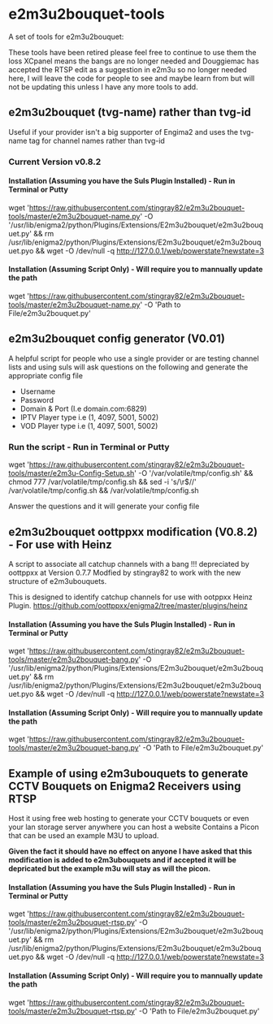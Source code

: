 # e2m3u2bouquet-tools
A set of tools for e2m3u2bouquet:

These tools have been retired please feel free to continue to use them the loss XCpanel means the bangs are no longer needed and Douggiemac has accepted the RTSP edit as a suggestion in e2m3u so no longer needed here, I will leave the code for people to see and maybe learn from but will not be updating this unless I have any more tools to add.

## e2m3u2bouquet (tvg-name) rather than tvg-id
Useful if your provider isn't a big supporter of Engima2 and uses the tvg-name tag for channel names rather than tvg-id

### Current Version v0.8.2

#### Installation (Assuming you have the Suls Plugin Installed) - Run in Terminal or Putty
wget 'https://raw.githubusercontent.com/stingray82/e2m3u2bouquet-tools/master/e2m3u2bouquet-name.py' -O '/usr/lib/enigma2/python/Plugins/Extensions/E2m3u2bouquet/e2m3u2bouquet.py' && rm /usr/lib/enigma2/python/Plugins/Extensions/E2m3u2bouquet/e2m3u2bouquet.pyo && wget -O /dev/null -q http://127.0.0.1/web/powerstate?newstate=3

#### Installation (Assuming Script Only) - Will require you to mannually update the path
wget 'https://raw.githubusercontent.com/stingray82/e2m3u2bouquet-tools/master/e2m3u2bouquet-name.py' -O 'Path to File/e2m3u2bouquet.py'

## e2m3u2bouquet config generator (V0.01)
A helpful script for people who use a single provider or are testing channel lists and using suls will ask questions on the following and generate the appropriate config file

* Username
* Password
* Domain & Port (I.e domain.com:6829)
* IPTV Player type i.e (1, 4097, 5001, 5002)
* VOD Player type i.e (1, 4097, 5001, 5002)

### Run the script - Run in Terminal or Putty
wget 'https://raw.githubusercontent.com/stingray82/e2m3u2bouquet-tools/master/e2m3u-Config-Setup.sh' -O '/var/volatile/tmp/config.sh' && chmod 777 /var/volatile/tmp/config.sh && sed -i 's/\r$//' /var/volatile/tmp/config.sh && /var/volatile/tmp/config.sh

Answer the questions and it will generate your config file

## e2m3u2bouquet oottppxx modification (V0.8.2) - For use with Heinz
A script to associate all catchup channels with a bang !!! depreciated by oottppxx at Version 0.7.7 Modfied by stingray82 to work with the new structure of e2m3ubouquets.

This is designed to identify catchup channels for use with ootppxx Heinz Plugin. https://github.com/oottppxx/enigma2/tree/master/plugins/heinz

#### Installation (Assuming you have the Suls Plugin Installed) - Run in Terminal or Putty
wget 'https://raw.githubusercontent.com/stingray82/e2m3u2bouquet-tools/master/e2m3u2bouquet-bang.py' -O '/usr/lib/enigma2/python/Plugins/Extensions/E2m3u2bouquet/e2m3u2bouquet.py' && rm /usr/lib/enigma2/python/Plugins/Extensions/E2m3u2bouquet/e2m3u2bouquet.pyo && wget -O /dev/null -q http://127.0.0.1/web/powerstate?newstate=3

#### Installation (Assuming Script Only) - Will require you to mannually update the path
wget 'https://raw.githubusercontent.com/stingray82/e2m3u2bouquet-tools/master/e2m3u2bouquet-bang.py' -O 'Path to File/e2m3u2bouquet.py'

## Example of using e2m3ubouquets to generate CCTV Bouquets on Enigma2 Receivers using RTSP
Host it using free web hosting to generate your CCTV bouquets or even your lan storage server anywhere you can host a website
Contains a Picon that can be used an example M3U to upload.

**Given the fact it should have no effect on anyone I have asked that this modification is added to e2m3ubouquets and if accepted it will be depricated but the example m3u will stay as will the picon.**

#### Installation (Assuming you have the Suls Plugin Installed) - Run in Terminal or Putty
wget 'https://raw.githubusercontent.com/stingray82/e2m3u2bouquet-tools/master/e2m3u2bouquet-rtsp.py' -O '/usr/lib/enigma2/python/Plugins/Extensions/E2m3u2bouquet/e2m3u2bouquet.py' && rm /usr/lib/enigma2/python/Plugins/Extensions/E2m3u2bouquet/e2m3u2bouquet.pyo && wget -O /dev/null -q http://127.0.0.1/web/powerstate?newstate=3

#### Installation (Assuming Script Only) - Will require you to mannually update the path
wget 'https://raw.githubusercontent.com/stingray82/e2m3u2bouquet-tools/master/e2m3u2bouquet-rtsp.py' -O 'Path to File/e2m3u2bouquet.py'








